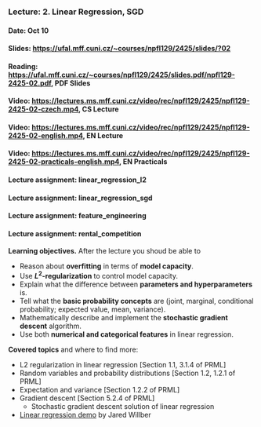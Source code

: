 ### Lecture: 2. Linear Regression, SGD
#### Date: Oct 10
#### Slides: https://ufal.mff.cuni.cz/~courses/npfl129/2425/slides/?02
#### Reading: https://ufal.mff.cuni.cz/~courses/npfl129/2425/slides.pdf/npfl129-2425-02.pdf, PDF Slides
#### Video: https://lectures.ms.mff.cuni.cz/video/rec/npfl129/2425/npfl129-2425-02-czech.mp4, CS Lecture
#### Video: https://lectures.ms.mff.cuni.cz/video/rec/npfl129/2425/npfl129-2425-02-english.mp4, EN Lecture
#### Video: https://lectures.ms.mff.cuni.cz/video/rec/npfl129/2425/npfl129-2425-02-practicals-english.mp4, EN Practicals
#### Lecture assignment: linear_regression_l2
#### Lecture assignment: linear_regression_sgd
#### Lecture assignment: feature_engineering
#### Lecture assignment: rental_competition

**Learning objectives.** After the lecture you shoud be able to

- Reason about **overfitting** in terms of **model capacity**.
- Use **$L^2$-regularization** to control model capacity.
- Explain what the difference between **parameters and hyperparameters** is.
- Tell what the **basic probability concepts** are (joint, marginal,
  conditional probability; expected value, mean, variance).
- Mathematically describe and implement the **stochastic gradient descent**
  algorithm.
- Use both **numerical and categorical features** in linear regression.

**Covered topics** and where to find more:

- L2 regularization in linear regression [Section 1.1, 3.1.4 of PRML]
- Random variables and probability distributions [Section 1.2, 1.2.1 of PRML]
- Expectation and variance [Section 1.2.2 of PRML]
- Gradient descent [Section 5.2.4 of PRML]
  - Stochastic gradient descent solution of linear regression
- [Linear regression demo](https://mlu-explain.github.io/linear-regression) by Jared Willber

